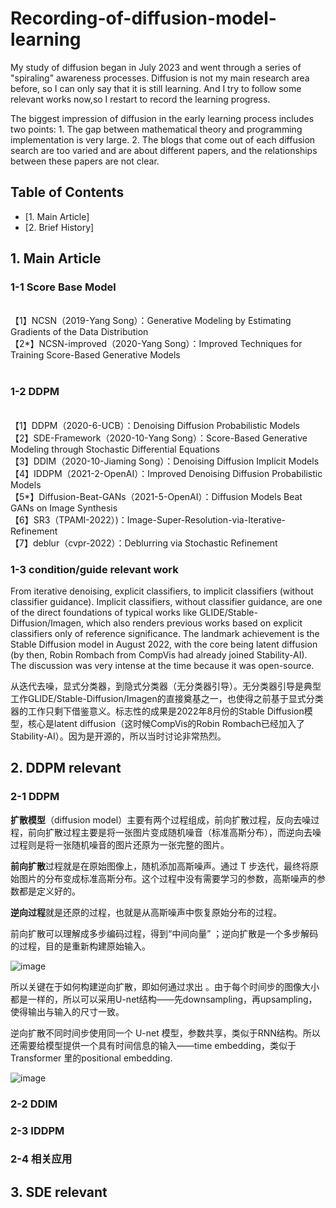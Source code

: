 # Recording-of-diffusion-model-learning
My study of diffusion began in July 2023 and went through a series of "spiraling" awareness processes. 
Diffusion is not my main research area before, so I can only say that it is still learning. And I try to follow some relevant works now,so I restart to record the learning progress.

The biggest impression of diffusion in the early learning process includes two points: 1. The gap between mathematical theory and programming implementation is very large. 2. The blogs that come out of each diffusion search are too varied and are about different papers, and the relationships between these papers are not clear.

## Table of Contents 
- [1. Main Article]
- [2. Brief History]


## 1. Main Article

### 1-1 Score Base Model   
<br>
【1】NCSN（2019-Yang Song）：Generative Modeling by Estimating Gradients of the Data Distribution<br>
【2*】NCSN-improved（2020-Yang Song）：Improved Techniques for Training Score-Based Generative Models<br>  

### 1-2 DDPM
<br>
【1】DDPM（2020-6-UCB）：Denoising Diffusion Probabilistic Models<br>
【2】SDE-Framework（2020-10-Yang Song）：Score-Based Generative Modeling through Stochastic Differential Equations<br>
【3】DDIM（2020-10-Jiaming Song）：Denoising Diffusion Implicit Models<br>
【4】IDDPM（2021-2-OpenAI）：Improved Denoising Diffusion Probabilistic Models<br>
【5*】Diffusion-Beat-GANs（2021-5-OpenAI）：Diffusion Models Beat GANs on Image Synthesis<br> 
【6】SR3（TPAMI-2022）)：Image-Super-Resolution-via-Iterative-Refinement<br> 
【7】deblur（cvpr-2022）：Deblurring via Stochastic Refinement   

### 1-3 condition/guide relevant work
From iterative denoising, explicit classifiers, to implicit classifiers (without classifier guidance). Implicit classifiers, without classifier guidance, are one of the direct foundations of typical works like GLIDE/Stable-Diffusion/Imagen, which also renders previous works based on explicit classifiers only of reference significance. The landmark achievement is the Stable Diffusion model in August 2022, with the core being latent diffusion (by then, Robin Rombach from CompVis had already joined Stability-AI). The discussion was very intense at the time because it was open-source.

从迭代去噪，显式分类器，到隐式分类器（无分类器引导）。无分类器引导是典型工作GLIDE/Stable-Diffusion/Imagen的直接奠基之一，也使得之前基于显式分类器的工作只剩下借鉴意义。标志性的成果是2022年8月份的Stable Diffusion模型，核心是latent diffusion（这时候CompVis的Robin Rombach已经加入了Stability-AI）。因为是开源的，所以当时讨论非常热烈。

## 2. DDPM relevant
### 2-1 DDPM
**扩散模型**（diffusion model）主要有两个过程组成，前向扩散过程，反向去噪过程，前向扩散过程主要是将一张图片变成随机噪音（标准高斯分布），而逆向去噪过程则是将一张随机噪音的图片还原为一张完整的图片。

**前向扩散**过程就是在原始图像上，随机添加高斯噪声。通过 T 步迭代，最终将原始图片的分布变成标准高斯分布。这个过程中没有需要学习的参数，高斯噪声的参数都是定义好的。

**逆向过程**就是还原的过程，也就是从高斯噪声中恢复原始分布的过程。

前向扩散可以理解成多步编码过程，得到“中间向量”  ；逆向扩散是一个多步解码的过程，目的是重新构建原始输入。

![image](https://github.com/SoliveTech/Recording/assets/56882057/e2002360-a778-4df9-acb0-362e1ae16e22)

所以关键在于如何构建逆向扩散，即如何通过求出  。由于每个时间步的图像大小都是一样的，所以可以采用U-net结构——先downsampling，再upsampling，使得输出与输入的尺寸一致。

逆向扩散不同时间步使用同一个 U-net 模型，参数共享，类似于RNN结构。所以还需要给模型提供一个具有时间信息的输入——time embedding，类似于Transformer 里的positional embedding.

![image](https://github.com/SoliveTech/Recording/assets/56882057/8ef1e574-a8e9-46f0-9b3c-90893eee3efa)

### 2-2 DDIM
### 2-3 IDDPM
### 2-4 相关应用

## 3. SDE relevant

